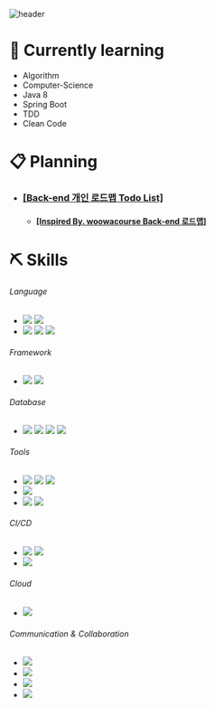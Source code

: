 ![header](https://capsule-render.vercel.app/api?type=waving&color=gradient&text=%20Hi👋%20I'm%20Alex!&fontColor=ffffff&height=200&fontSize=45)

# 🌱 Currently learning
- Algorithm
- Computer-Science
- Java 8
- Spring Boot
- TDD
- Clean Code

# 📋 Planning
- ### [[Back-end 개인 로드맵 Todo List]](https://github.com/giibeom/Study-Backend-TODOList)
  - #### [[Inspired By. woowacourse Back-end 로드맵]](https://github.com/giibeom/back-end-roadmap)

# ⛏️ Skills

###### Language
- <img src="https://img.shields.io/badge/Java-007396?style=flat&logo=Java&logoColor=white"/> <img src="https://img.shields.io/badge/Python-3776AB?style=flat&logo=Python&logoColor=white"/>
- <img src="https://img.shields.io/badge/HTML-E34F26?style=flat&logo=HTML5&logoColor=white"/></a> <img src="https://img.shields.io/badge/CSS-1572B6?style=flat&logo=CSS3&logoColor=white"/></a> <img src="https://img.shields.io/badge/JavaScript-F7DF1E?style=flat&logo=JavaScript&logoColor=white"/></a>
###### Framework
- <img src="https://img.shields.io/badge/Spring-6DB33F?style=flat&logo=Spring&logoColor=white"/> <img src="https://img.shields.io/badge/Spring Boot-6DB33F?style=flat&logo=SpringBoot&logoColor=white"/>
###### Database
- <img src="https://img.shields.io/badge/MariaDB-003545?style=flat&logo=MariaDB&logoColor=white"/> <img src="https://img.shields.io/badge/MySQL-4479A1?style=flat&logo=MySQL&logoColor=white"/> <img src="https://img.shields.io/badge/Redis-DC382D?style=flat&logo=Redis&logoColor=white"/> <img src="https://img.shields.io/badge/InfluxDB-22ADF6?style=flat&logo=InfluxDB&logoColor=white"/>
###### Tools
- <img src="https://img.shields.io/badge/IntelliJ IDEA-000000?style=flat&logo=IntelliJIDEA&logoColor=white"/> <img src="https://img.shields.io/badge/Eclipse IDE-2C2255?style=flat&logo=EclipseIDE&logoColor=white"/> <img src="https://img.shields.io/badge/Spyder IDE-FF0000?style=flat&logo=SpyderIDE&logoColor=white"/>
- <img src="https://img.shields.io/badge/Visual Studio Code-007ACC?style=flat&logo=VisualStudioCode&logoColor=white"/>
- <img src="https://img.shields.io/badge/Postman-FF6C37?style=flat&logo=Postman&logoColor=white"/> <img src="https://img.shields.io/badge/Sourcetree-0052CC?style=flat&logo=Sourcetree&logoColor=white"/>
###### CI/CD
- <img src="https://img.shields.io/badge/GitHub-181717?style=flat&logo=GitHub&logoColor=white"/> <img src="https://img.shields.io/badge/GitLab-FCA121?style=flat&logo=GitLab&logoColor=white"/>
- <img src="https://img.shields.io/badge/Jenkins-D24939?style=flat&logo=Jenkins&logoColor=white"/>
###### Cloud
- <img src="https://img.shields.io/badge/Google Cloud Platform-4285F4?style=flat&logo=GoogleCloud&logoColor=white"/>
###### Communication & Collaboration
- <img src="https://img.shields.io/badge/Slack-4A154B?style=flat&logo=Slack&logoColor=white"/>
- <img src="https://img.shields.io/badge/Notion-000000?style=flat&logo=Notion&logoColor=white"/>
- <img src="https://img.shields.io/badge/Redmine-B32024?style=flat&logo=Redmine&logoColor=white"/>
- <img src="https://img.shields.io/badge/Trello-0052CC?style=flat&logo=Trello&logoColor=white"/>
